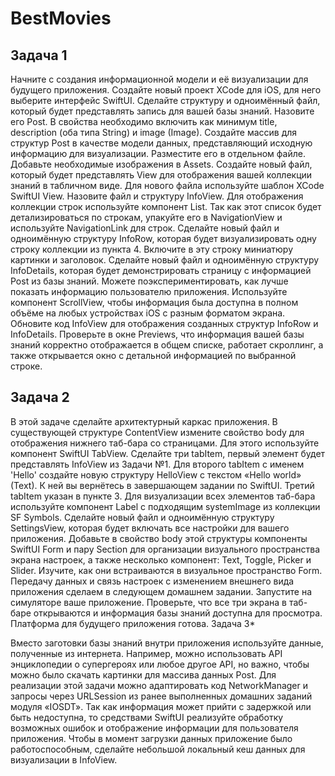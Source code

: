 # BestMovies

## Задача 1

Начните с создания информационной модели и её визуализации для будущего приложения. Создайте новый проект XCode для iOS, для него выберите интерфейс SwiftUI.
Сделайте структуру и одноимённый файл, который будет представлять запись для вашей базы знаний. Назовите его Post. В свойства необходимо включить как минимум title, description (оба типа String) и image (Image).
Создайте массив для структур Post в качестве модели данных, представляющий исходную информацию для визуализации. Разместите его в отдельном файле. Добавьте необходимые изображения в Assets.
Создайте новый файл, который будет представлять View для отображения вашей коллекции знаний в табличном виде. Для нового файла используйте шаблон XCode SwiftUI View. Назовите файл и структуру InfoView. Для отображения коллекции строк используйте компонент List. Так как этот список будет детализироваться по строкам, упакуйте его в NavigationView и используйте NavigationLink для строк.
Сделайте новый файл и одноимённую структуру InfoRow, которая будет визуализировать одну строку коллекции из пункта 4. Включите в эту строку миниатюру картинки и заголовок.
Сделайте новый файл и одноимённую структуру InfoDetails, которая будет демонстрировать страницу с информацией Post из базы знаний. Можете поэкспериментировать, как лучше показать информацию пользователю приложения. Используйте компонент ScrollView, чтобы информация была доступна в полном объёме на любых устройствах iOS с разным форматом экрана.
Обновите код InfoView для отображения созданных структур InfoRow и InfoDetails. Проверьте в окне Previews, что информация вашей базы знаний корректно отображается в общем списке, работает скроллинг, а также открывается окно с детальной информацией по выбранной строке.

## Задача 2

В этой задаче сделайте архитектурный каркас приложения.
В существующей структуре ContentView измените свойство body для отображения нижнего таб-бара со страницами. Для этого используйте компонент SwiftUI TabView. Сделайте три tabItem, первый элемент будет представлять InfoView из Задачи №1. Для второго tabItem с именем 'Hello' создайте новую структуру HelloView c текстом «Hello world» (Text). К ней вы вернётесь в завершающем задании по SwiftUI. Третий tabItem указан в пункте 3. Для визуализации всех элементов таб-бара используйте компонент Label с подходящим systemImage из коллекции SF Symbols.
Сделайте новый файл и одноимённую структуру SettingsView, которая будет включать все настройки для вашего приложения. Добавьте в свойство body этой структуры компоненты SwiftUI Form и пару Section для организации визуального пространства экрана настроек, а также несколько компонент: Text, Toggle, Picker и Slider. Изучите, как они встраиваются в визуальное пространство Form. Передачу данных и связь настроек с изменением внешнего вида приложения сделаем в следующем домашнем задании.
Запустите на симуляторе ваше приложение. Проверьте, что все три экрана в таб-баре открываются и информация базы знаний доступна для просмотра. Платформа для будущего приложения готова.
Задача 3*

Вместо заготовки базы знаний внутри приложения используйте данные, полученные из интернета. Например, можно использовать API энциклопедии о супергероях или любое другое API, но важно, чтобы можно было скачать картинки для массива данных Post.
Для реализации этой задачи можно адаптировать код NetworkManager и запросы через URLSession из ранее выполненных домашних заданий модуля «IOSDT».
Так как информация может прийти с задержкой или быть недоступна, то средствами SwiftUI реализуйте обработку возможных ошибок и отображение информации для пользователя приложения. Чтобы в момент загрузки данных приложение было работоспособным, сделайте небольшой локальный кеш данных для визуализации в InfoView.
